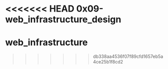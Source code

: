 <<<<<<< HEAD
0x09-web_infrastructure_design
=======
# web_infrastructure
>>>>>>> db338aa4536f07f89cfd1657eb5a4ce25b1f8cd2
